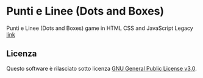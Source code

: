 # Punti e Linee (Dots and Boxes)
Punti e Linee (Dots and Boxes) game in HTML CSS and JavaScript Legacy 
[link](https://albertonellifun.github.io/punti-linee/punti-linee.html)

## Licenza

Questo software è rilasciato sotto licenza [GNU General Public License v3.0](https://www.gnu.org/licenses/gpl-3.0.html).

